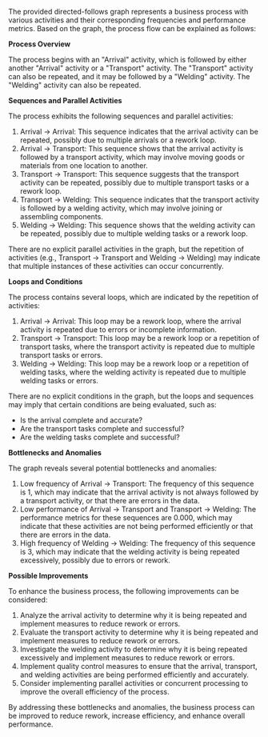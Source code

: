 The provided directed-follows graph represents a business process with various activities and their corresponding frequencies and performance metrics. Based on the graph, the process flow can be explained as follows:

**Process Overview**

The process begins with an "Arrival" activity, which is followed by either another "Arrival" activity or a "Transport" activity. The "Transport" activity can also be repeated, and it may be followed by a "Welding" activity. The "Welding" activity can also be repeated.

**Sequences and Parallel Activities**

The process exhibits the following sequences and parallel activities:

1. Arrival -> Arrival: This sequence indicates that the arrival activity can be repeated, possibly due to multiple arrivals or a rework loop.
2. Arrival -> Transport: This sequence shows that the arrival activity is followed by a transport activity, which may involve moving goods or materials from one location to another.
3. Transport -> Transport: This sequence suggests that the transport activity can be repeated, possibly due to multiple transport tasks or a rework loop.
4. Transport -> Welding: This sequence indicates that the transport activity is followed by a welding activity, which may involve joining or assembling components.
5. Welding -> Welding: This sequence shows that the welding activity can be repeated, possibly due to multiple welding tasks or a rework loop.

There are no explicit parallel activities in the graph, but the repetition of activities (e.g., Transport -> Transport and Welding -> Welding) may indicate that multiple instances of these activities can occur concurrently.

**Loops and Conditions**

The process contains several loops, which are indicated by the repetition of activities:

1. Arrival -> Arrival: This loop may be a rework loop, where the arrival activity is repeated due to errors or incomplete information.
2. Transport -> Transport: This loop may be a rework loop or a repetition of transport tasks, where the transport activity is repeated due to multiple transport tasks or errors.
3. Welding -> Welding: This loop may be a rework loop or a repetition of welding tasks, where the welding activity is repeated due to multiple welding tasks or errors.

There are no explicit conditions in the graph, but the loops and sequences may imply that certain conditions are being evaluated, such as:

* Is the arrival complete and accurate?
* Are the transport tasks complete and successful?
* Are the welding tasks complete and successful?

**Bottlenecks and Anomalies**

The graph reveals several potential bottlenecks and anomalies:

1. Low frequency of Arrival -> Transport: The frequency of this sequence is 1, which may indicate that the arrival activity is not always followed by a transport activity, or that there are errors in the data.
2. Low performance of Arrival -> Transport and Transport -> Welding: The performance metrics for these sequences are 0.000, which may indicate that these activities are not being performed efficiently or that there are errors in the data.
3. High frequency of Welding -> Welding: The frequency of this sequence is 3, which may indicate that the welding activity is being repeated excessively, possibly due to errors or rework.

**Possible Improvements**

To enhance the business process, the following improvements can be considered:

1. Analyze the arrival activity to determine why it is being repeated and implement measures to reduce rework or errors.
2. Evaluate the transport activity to determine why it is being repeated and implement measures to reduce rework or errors.
3. Investigate the welding activity to determine why it is being repeated excessively and implement measures to reduce rework or errors.
4. Implement quality control measures to ensure that the arrival, transport, and welding activities are being performed efficiently and accurately.
5. Consider implementing parallel activities or concurrent processing to improve the overall efficiency of the process.

By addressing these bottlenecks and anomalies, the business process can be improved to reduce rework, increase efficiency, and enhance overall performance.